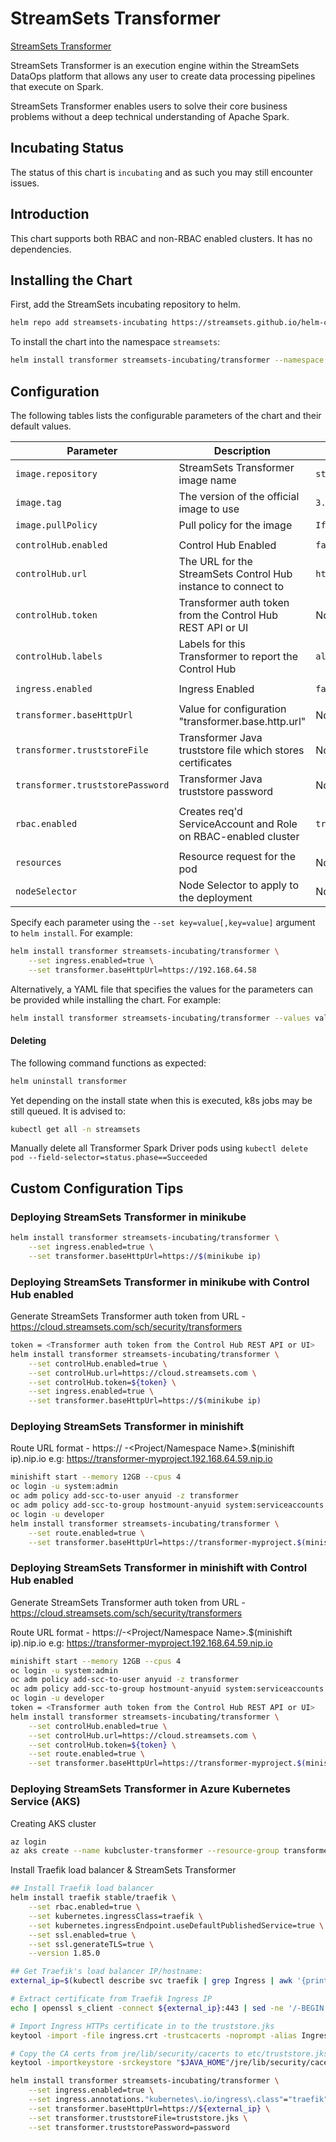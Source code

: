# StreamSets Transformer

[StreamSets Transformer](https://streamsets.com/products/transformer)

StreamSets Transformer is an execution engine within the StreamSets DataOps platform that allows any user to
create data processing pipelines that execute on Spark.

StreamSets Transformer enables users to solve their core business problems without a deep technical understanding
of Apache Spark.


## Incubating Status

The status of this chart is `incubating` and as such you may still encounter issues.

## Introduction

This chart supports both RBAC and non-RBAC enabled clusters. It has no dependencies.

## Installing the Chart

First, add the StreamSets incubating repository to helm.

```bash
helm repo add streamsets-incubating https://streamsets.github.io/helm-charts/incubating
```

To install the chart into the namespace `streamsets`:

```bash
helm install transformer streamsets-incubating/transformer --namespace streamsets
```

## Configuration

The following tables lists the configurable parameters of the chart and their default values.

| Parameter                       | Description                                                          | Default                                   |
| ------------------------------- | -------------------------------------------------------------------- | ----------------------------------------- |
| `image.repository`              | StreamSets Transformer image name                                    | `streamsets/transformer`                  |
| `image.tag`                     | The version of the official image to use                             | `3.13.0-SNASPHOT`                         |
| `image.pullPolicy`              | Pull policy for the image                                            | `IfNotPresent`                            |
|                                 |                                                                      |                                           |
| `controlHub.enabled`            | Control Hub Enabled                                                  | `false`                                   |
| `controlHub.url`                | The URL for the StreamSets Control Hub instance to connect to        | `https://cloud.streamsets.com`            |
| `controlHub.token`              | Transformer auth token from the Control Hub REST API or UI           | None                                      |
| `controlHub.labels`             | Labels for this Transformer to report the Control Hub                | `all`                                     |
|                                 |                                                                      |                                           |
| `ingress.enabled`               | Ingress Enabled                                                      | `false`                                   |
|                                 |                                                                      |                                           |
| `transformer.baseHttpUrl`       | Value for configuration "transformer.base.http.url"                  | None                                      |
| `transformer.truststoreFile`    | Transformer Java truststore file which stores certificates           | None                                      |
| `transformer.truststorePassword`| Transformer Java truststore password                                 | None                                      |
|                                 |                                                                      |                                           |
| `rbac.enabled`                  | Creates req'd ServiceAccount and Role on RBAC-enabled cluster        | `true`                                    |
|                                 |                                                                      |                                           |
| `resources`                     | Resource request for the pod                                         | None                                      |
| `nodeSelector`                  | Node Selector to apply to the deployment                             | None                                      |


Specify each parameter using the `--set key=value[,key=value]` argument to `helm install`. For example:

```bash
helm install transformer streamsets-incubating/transformer \
    --set ingress.enabled=true \
    --set transformer.baseHttpUrl=https://192.168.64.58
```

Alternatively, a YAML file that specifies the values for the parameters can be provided while
installing the chart. For example:

```bash
helm install transformer streamsets-incubating/transformer --values values.yaml
```

#### Deleting

The following command functions as expected:
```bash
helm uninstall transformer
```

Yet depending on the install state when this is executed, k8s jobs may be still queued. It is advised to:

```bash
kubectl get all -n streamsets
```

Manually delete all Transformer Spark Driver pods using `kubectl delete pod --field-selector=status.phase==Succeeded`

## Custom Configuration Tips

### Deploying StreamSets Transformer in minikube

```bash
helm install transformer streamsets-incubating/transformer \
    --set ingress.enabled=true \
    --set transformer.baseHttpUrl=https://$(minikube ip)
```


### Deploying StreamSets Transformer in minikube with Control Hub enabled

Generate StreamSets Transformer auth token from URL - https://cloud.streamsets.com/sch/security/transformers

```bash
token = <Transformer auth token from the Control Hub REST API or UI>
helm install transformer streamsets-incubating/transformer \
    --set controlHub.enabled=true \
    --set controlHub.url=https://cloud.streamsets.com \
    --set controlHub.token=${token} \
    --set ingress.enabled=true \
    --set transformer.baseHttpUrl=https://$(minikube ip)
```


### Deploying StreamSets Transformer in minishift

Route URL format - https:// <Service Name>-<Project/Namespace Name>.$(minishift ip).nip.io
e.g: https://transformer-myproject.192.168.64.59.nip.io

```bash
minishift start --memory 12GB --cpus 4
oc login -u system:admin
oc adm policy add-scc-to-user anyuid -z transformer
oc adm policy add-scc-to-group hostmount-anyuid system:serviceaccounts
oc login -u developer
helm install transformer streamsets-incubating/transformer \
    --set route.enabled=true \
    --set transformer.baseHttpUrl=https://transformer-myproject.$(minishift ip).nip.io
```


### Deploying StreamSets Transformer in minishift with Control Hub enabled

Generate StreamSets Transformer auth token from URL - https://cloud.streamsets.com/sch/security/transformers

Route URL format - https://<Service Name>-<Project/Namespace Name>.$(minishift ip).nip.io
e.g: https://transformer-myproject.192.168.64.59.nip.io


```bash
minishift start --memory 12GB --cpus 4
oc login -u system:admin
oc adm policy add-scc-to-user anyuid -z transformer
oc adm policy add-scc-to-group hostmount-anyuid system:serviceaccounts
oc login -u developer
token = <Transformer auth token from the Control Hub REST API or UI>
helm install transformer streamsets-incubating/transformer \
    --set controlHub.enabled=true \
    --set controlHub.url=https://cloud.streamsets.com \
    --set controlHub.token=${token} \
    --set route.enabled=true \
    --set transformer.baseHttpUrl=https://transformer-myproject.$(minishift ip).nip.io
```

### Deploying StreamSets Transformer in Azure Kubernetes Service (AKS)

Creating AKS cluster

```bash
az login
az aks create --name kubcluster-transformer --resource-group transformerResourceGroup
```

Install Traefik load balancer & StreamSets Transformer

```bash
## Install Traefik load balancer
helm install traefik stable/traefik \
    --set rbac.enabled=true \
    --set kubernetes.ingressClass=traefik \
    --set kubernetes.ingressEndpoint.useDefaultPublishedService=true \
    --set ssl.enabled=true \
    --set ssl.generateTLS=true \
    --version 1.85.0

## Get Traefik's load balancer IP/hostname:
external_ip=$(kubectl describe svc traefik | grep Ingress | awk '{print $3}')

# Extract certificate from Traefik Ingress IP
echo | openssl s_client -connect ${external_ip}:443 | sed -ne '/-BEGIN CERTIFICATE-/,/-END CERTIFICATE-/p' > ingress.crt

# Import Ingress HTTPs certificate in to the truststore.jks
keytool -import -file ingress.crt -trustcacerts -noprompt -alias IngressCA -storepass password -keystore truststore.jks

# Copy the CA certs from jre/lib/security/cacerts to etc/truststore.jks
keytool -importkeystore -srckeystore "$JAVA_HOME"/jre/lib/security/cacerts -srcstorepass changeit -destkeystore truststore.jks -deststorepass password

helm install transformer streamsets-incubating/transformer \
    --set ingress.enabled=true \
    --set ingress.annotations."kubernetes\.io/ingress\.class"="traefik" \
    --set transformer.baseHttpUrl=https://${external_ip} \
    --set transformer.truststoreFile=truststore.jks \
    --set transformer.truststorePassword=password
```
